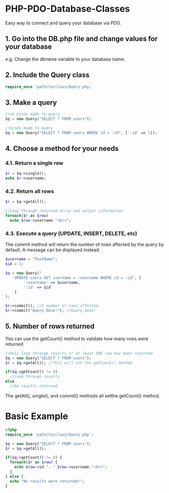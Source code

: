 # PHP-PDO-Database-Classes
Easy way to connect and query your database via PDO.

## 1. Go into the DB.php file and change values for your database

e.g. Change the dbname variable to your database name.

## 2. Include the Query class

```PHP
require_once 'path/to/class/Query.php;
```
## 3. Make a query

```PHP
//no binds made to query
$q = new Query("SELECT * FROM users");

//binds made to query
$q = new Query("SELECT * FROM users WHERE id = :id", [':id' => 1]);
```

## 4. Choose a method for your needs

### 4.1. Return a single row

```PHP
$r = $q->single();
echo $r->username;
```

### 4.2. Return all rows

```PHP
$r = $q->getAll();

//Loop through returned array and output information
foreach($r as $row)
  echo $row->username."<br>";
```

### 4.3. Execute a query (UPDATE, INSERT, DELETE, etc)

The commit method will return the number of rows affected by the query by default. A message can be displayed instead.

```PHP
$username = "TestName";
$id = 1;

$q = new Query("
	UPDATE users SET username = :username WHERE id = :id", [
		':username' => $username,
		':id' => $id
	]
);

$r->commit(); //X number of rows affected
$r->commit("Query Done!"); //Query Done!
```

## 5. Number of rows returned

You can use the getCount() method to validate how many rows were returned

```PHP
//Only loop through results if at least ONE row has been returned
$q = new Query("SELECT * FROM users");
$r = $q->getAll(); //This will set the getCount() method

if($q->getCount() != 0)
  //Loop through results
else
  //No results returned
```
The getAll(), single(), and commit() methods all setthe getCount() method.

# Basic Example

```PHP
<?php
require_once 'path/to/class/Query.php';

$q = new Query("SELECT * FROM users");
$r = $q->getAll();

if($q->getCount() != 0) {
  foreach($r as $row) {
    echo $row->id.". ".$row->username."<br>";
  }
} else {
  echo "No results were returned!";
}
```
